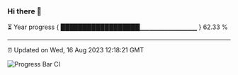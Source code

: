 ### Hi there 👋

⏳ Year progress { ██████████████████▁▁▁▁▁▁▁▁▁▁▁▁ } 62.33 %

---

⏰ Updated on Wed, 16 Aug 2023 12:18:21 GMT

![Progress Bar CI](https://github.com/liununu/liununu/workflows/Progress%20Bar%20CI/badge.svg)
